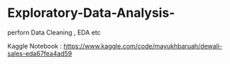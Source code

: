 # Exploratory-Data-Analysis-
perforn Data Cleaning , EDA etc

Kaggle Notebook : https://www.kaggle.com/code/mayukhbaruah/dewali-sales-eda67fea4ad59
